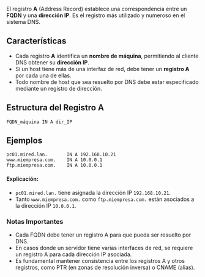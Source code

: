El registro **A** (Address Record) establece una correspondencia entre un **FQDN** y una **dirección IP**. Es el registro más utilizado y numeroso en el sistema DNS.

## Características

- Cada registro **A** identifica un **nombre de máquina**, permitiendo al cliente DNS obtener su **dirección IP**.
- Si un host tiene más de una interfaz de red, debe tener un **registro A** por cada una de ellas.
- Todo nombre de host que sea resuelto por DNS debe estar especificado mediante un registro de dirección.

## Estructura del Registro A

```
FQDN_máquina IN A dir_IP

```

## Ejemplos
```
pc01.mired.lan.       IN A 192.168.10.21
www.miempresa.com.    IN A 10.0.0.1
ftp.miempresa.com.    IN A 10.0.0.1
```
#### Explicación:

- `pc01.mired.lan.` tiene asignada la dirección IP `192.168.10.21`.
- Tanto `www.miempresa.com.` como `ftp.miempresa.com.` están asociados a la dirección IP `10.0.0.1`.

### Notas Importantes

- Cada FQDN debe tener un registro A para que pueda ser resuelto por DNS.
- En casos donde un servidor tiene varias interfaces de red, se requiere un registro A para cada dirección IP asociada.
- Es fundamental mantener consistencia entre los registros A y otros registros, como PTR (en zonas de resolución inversa) o CNAME (alias).